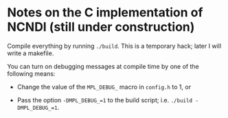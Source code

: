 # Notes on the C implementation of NCNDI (still under construction)

Compile everything by running `./build`. This is a temporary hack; later I will write a makefile.

You can turn on debugging messages at compile time by one of the following means:

- Change the value of the `MPL_DEBUG_` macro in `config.h` to 1, or

- Pass the option `-DMPL_DEBUG_=1` to the build script; i.e. `./build -DMPL_DEBUG_=1`.
